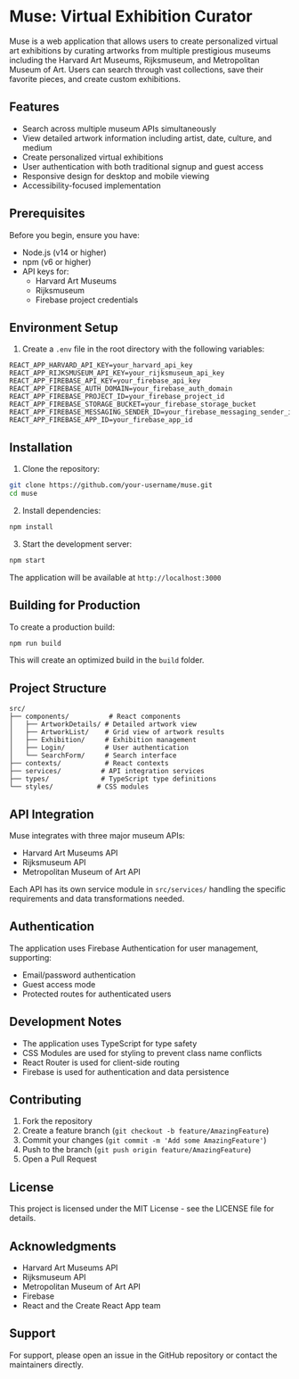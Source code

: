 # Muse: Virtual Exhibition Curator

Muse is a web application that allows users to create personalized virtual art exhibitions by curating artworks from multiple prestigious museums including the Harvard Art Museums, Rijksmuseum, and Metropolitan Museum of Art. Users can search through vast collections, save their favorite pieces, and create custom exhibitions.

## Features

- Search across multiple museum APIs simultaneously
- View detailed artwork information including artist, date, culture, and medium
- Create personalized virtual exhibitions
- User authentication with both traditional signup and guest access
- Responsive design for desktop and mobile viewing
- Accessibility-focused implementation

## Prerequisites

Before you begin, ensure you have:

- Node.js (v14 or higher)
- npm (v6 or higher)
- API keys for:
  - Harvard Art Museums
  - Rijksmuseum
  - Firebase project credentials

## Environment Setup

1. Create a `.env` file in the root directory with the following variables:

```
REACT_APP_HARVARD_API_KEY=your_harvard_api_key
REACT_APP_RIJKSMUSEUM_API_KEY=your_rijksmuseum_api_key
REACT_APP_FIREBASE_API_KEY=your_firebase_api_key
REACT_APP_FIREBASE_AUTH_DOMAIN=your_firebase_auth_domain
REACT_APP_FIREBASE_PROJECT_ID=your_firebase_project_id
REACT_APP_FIREBASE_STORAGE_BUCKET=your_firebase_storage_bucket
REACT_APP_FIREBASE_MESSAGING_SENDER_ID=your_firebase_messaging_sender_id
REACT_APP_FIREBASE_APP_ID=your_firebase_app_id
```

## Installation

1. Clone the repository:

```bash
git clone https://github.com/your-username/muse.git
cd muse
```

2. Install dependencies:

```bash
npm install
```

3. Start the development server:

```bash
npm start
```

The application will be available at `http://localhost:3000`

## Building for Production

To create a production build:

```bash
npm run build
```

This will create an optimized build in the `build` folder.

## Project Structure

```
src/
├── components/          # React components
│   ├── ArtworkDetails/ # Detailed artwork view
│   ├── ArtworkList/    # Grid view of artwork results
│   ├── Exhibition/     # Exhibition management
│   ├── Login/          # User authentication
│   └── SearchForm/     # Search interface
├── contexts/           # React contexts
├── services/          # API integration services
├── types/             # TypeScript type definitions
└── styles/           # CSS modules
```

## API Integration

Muse integrates with three major museum APIs:

- Harvard Art Museums API
- Rijksmuseum API
- Metropolitan Museum of Art API

Each API has its own service module in `src/services/` handling the specific requirements and data transformations needed.

## Authentication

The application uses Firebase Authentication for user management, supporting:

- Email/password authentication
- Guest access mode
- Protected routes for authenticated users

## Development Notes

- The application uses TypeScript for type safety
- CSS Modules are used for styling to prevent class name conflicts
- React Router is used for client-side routing
- Firebase is used for authentication and data persistence

## Contributing

1. Fork the repository
2. Create a feature branch (`git checkout -b feature/AmazingFeature`)
3. Commit your changes (`git commit -m 'Add some AmazingFeature'`)
4. Push to the branch (`git push origin feature/AmazingFeature`)
5. Open a Pull Request

## License

This project is licensed under the MIT License - see the LICENSE file for details.

## Acknowledgments

- Harvard Art Museums API
- Rijksmuseum API
- Metropolitan Museum of Art API
- Firebase
- React and the Create React App team

## Support

For support, please open an issue in the GitHub repository or contact the maintainers directly.
